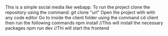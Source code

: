 This is a simple social media like webapp.
To run the project clone the repository using the command:
git clone "url"
Open the project with with any code editor
Go to inside the client folder using the command
cd client
then run the following commands
npm install   //This will install the necessary packages
npm run dev   //Thi will start the frontend
